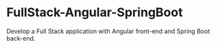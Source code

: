 # FullStack-Angular-SpringBoot
Develop a Full Stack application with Angular front-end and Spring Boot back-end.

